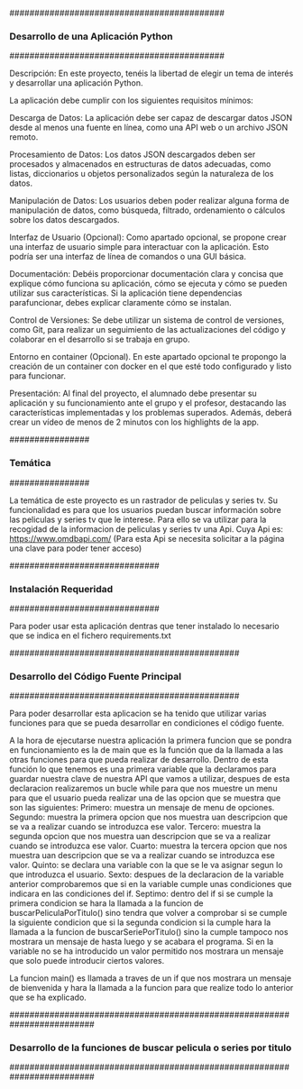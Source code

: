 ###########################################
### Desarrollo de una Aplicación Python ###
###########################################

Descripción: En este proyecto, tenéis la libertad de elegir un tema de interés y desarrollar una aplicación Python.

La aplicación debe cumplir con los siguientes requisitos mínimos:

Descarga de Datos: La aplicación debe ser capaz de descargar datos JSON desde al menos una fuente en línea, como una API web o un archivo JSON remoto.

Procesamiento de Datos: Los datos JSON descargados deben ser procesados y almacenados en estructuras de datos adecuadas, como listas, diccionarios u objetos personalizados según la naturaleza de los datos.

Manipulación de Datos: Los usuarios deben poder realizar alguna forma de manipulación de datos, como búsqueda, filtrado, ordenamiento o cálculos sobre los datos descargados.

Interfaz de Usuario (Opcional): Como apartado opcional, se propone crear una interfaz de usuario simple para interactuar con la aplicación. Esto podría ser una interfaz de línea de comandos o una GUI básica.

Documentación: Debéis proporcionar documentación clara y concisa que explique cómo funciona su aplicación, cómo se ejecuta y cómo se pueden utilizar sus características. Si la aplicación tiene dependencias parafuncionar, debes explicar claramente cómo se instalan.

Control de Versiones: Se debe utilizar un sistema de control de versiones, como Git, para realizar un seguimiento de las actualizaciones del código y colaborar en el desarrollo si se trabaja en grupo.

Entorno en container (Opcional). En este apartado opcional te propongo la creación de un container con docker en el que esté todo configurado y listo para funcionar.

Presentación: Al final del proyecto, el alumnado debe presentar su aplicación y su funcionamiento ante el grupo y el profesor, destacando las características implementadas y los problemas superados. Además, deberá crear un vídeo de menos de 2 minutos con los highlights de la app.

################
### Temática ###
################

La temática de este proyecto es un rastrador de peliculas y series tv. Su funcionalidad es para que los usuarios puedan buscar información sobre las peliculas y series tv que le interese.
Para ello se va utilizar para la recogidad de la informacion de peliculas y series tv una Api. 
Cuya Api es: https://www.omdbapi.com/ (Para esta Api se necesita solicitar a la página una clave para poder tener acceso)

##############################
### Instalación Requeridad ###
##############################

Para poder usar esta aplicación dentras que tener instalado lo necesario que se indica en el fichero requirements.txt

##############################################
### Desarrollo del Código Fuente Principal ###
##############################################

Para poder desarrollar esta aplicacion se ha tenido que utilizar varias funciones para que se pueda desarrollar en condiciones el código fuente. 

A la hora de ejecutarse nuestra aplicación la primera funcion que se pondra en funcionamiento es la de main que es la función que da la llamada a las otras funciones para que pueda realizar de desarrollo. Dentro de esta función lo que tenemos es una primera variable que la declaramos para guardar nuestra clave de nuestra API que vamos a utilizar, despues de esta declaracion realizaremos un bucle while para que nos muestre un menu para que el usuario pueda realizar una de las opcion que se muestra que son las siguientes:
    Primero:  muestra un mensaje de menu de opciones.
    Segundo: muestra la primera opcion que nos muestra uan descripcion que se va a realizar cuando se introduzca ese valor.
    Tercero:  muestra la segunda opcion que nos muestra uan descripcion que se va a realizar cuando se introduzca ese valor.
    Cuarto: muestra la tercera opcion que nos muestra uan descripcion que se va a realizar cuando se introduzca ese valor.
    Quinto: se declara una variable con la que se le va asignar segun lo que introduzca el usuario.
    Sexto: despues de la declaracion de la variable anterior comprobaremos que si en la variable cumple unas condiciones que indicara en las condiciones del if.
    Septimo: dentro del if si se cumple la primera condicion se hara la llamada a la funcion de buscarPeliculaPorTitulo() sino tendra que volver a comprobar si se cumple la siguiente condicion que si la segunda condicion si la cumple hara la llamada a la funcion de buscarSeriePorTitulo() sino la cumple tampoco nos mostrara un mensaje de hasta luego y se acabara el programa. Si en la variable no se ha introducido un valor permitido nos mostrara un mensaje que solo puede introducir ciertos valores.

La funcion main() es llamada a traves de un if que nos mostrara un mensaje de bienvenida y hara la llamada a la funcion para que realize todo lo anterior que se ha explicado.

#########################################################################
### Desarrollo de la funciones de buscar pelicula o series por titulo ###
#########################################################################

